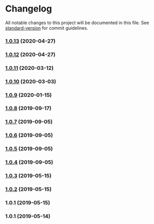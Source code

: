 # Changelog

All notable changes to this project will be documented in this file. See [standard-version](https://github.com/conventional-changelog/standard-version) for commit guidelines.

### [1.0.13](https://github.com/vue-viewer-editor/vve-element-theme/compare/v1.0.12...v1.0.13) (2020-04-27)



### [1.0.12](https://github.com/vue-viewer-editor/vve-element-theme/compare/v1.0.11...v1.0.12) (2020-04-27)



### [1.0.11](https://github.com/vue-viewer-editor/vve-element-theme/compare/v1.0.10...v1.0.11) (2020-03-12)



### [1.0.10](https://github.com/vue-viewer-editor/vve-element-theme/compare/v1.0.9...v1.0.10) (2020-03-03)



### [1.0.9](https://github.com/vue-viewer-editor/vve-element-theme/compare/v1.0.8...v1.0.9) (2020-01-15)



### [1.0.8](https://github.com/vue-viewer-editor/vve-element-theme/compare/v1.0.7...v1.0.8) (2019-09-17)



### [1.0.7](https://github.com/vue-viewer-editor/vve-element-theme/compare/v1.0.6...v1.0.7) (2019-09-05)



### [1.0.6](https://github.com/vue-viewer-editor/vve-element-theme/compare/v1.0.5...v1.0.6) (2019-09-05)



### [1.0.5](https://github.com/vue-viewer-editor/vve-element-theme/compare/v1.0.4...v1.0.5) (2019-09-05)



### [1.0.4](https://github.com/vue-viewer-editor/vve-element-theme/compare/v1.0.3...v1.0.4) (2019-09-05)



### [1.0.3](https://github.com/vue-viewer-editor/vve-element-theme/compare/v1.0.2...v1.0.3) (2019-05-15)



### [1.0.2](https://github.com/vue-viewer-editor/vve-element-theme/compare/v1.0.1...v1.0.2) (2019-05-15)



### 1.0.1 (2019-05-15)



### 1.0.1 (2019-05-14)
